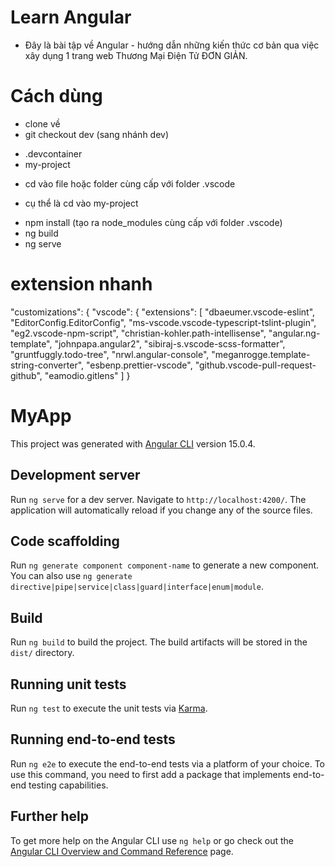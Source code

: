 # Learn Angular
- Đây là bài tập về Angular - hướng dẫn những kiến thức cơ bản qua việc xây dụng 1 trang web Thương Mại Điện Tử ĐƠN GIẢN. 

# Cách dùng
- clone về
- git checkout dev (sang nhánh dev)
 + .devcontainer
 + my-project
- cd vào file hoặc folder cùng cấp với folder .vscode
 + cụ thể là cd vào my-project
- npm install (tạo ra node_modules cùng cấp với folder .vscode)
- ng build
- ng serve

# extension nhanh
"customizations": {
		"vscode": {
			"extensions": [
				"dbaeumer.vscode-eslint",
				"EditorConfig.EditorConfig",
				"ms-vscode.vscode-typescript-tslint-plugin",
				"eg2.vscode-npm-script",
				"christian-kohler.path-intellisense",
				"angular.ng-template",
				"johnpapa.angular2",
				"sibiraj-s.vscode-scss-formatter",
				"gruntfuggly.todo-tree",
				"nrwl.angular-console",
				"meganrogge.template-string-converter",
				"esbenp.prettier-vscode",
				"github.vscode-pull-request-github",
				"eamodio.gitlens"
			]
		}
# MyApp

This project was generated with [Angular CLI](https://github.com/angular/angular-cli) version 15.0.4.

## Development server

Run `ng serve` for a dev server. Navigate to `http://localhost:4200/`. The application will automatically reload if you change any of the source files.

## Code scaffolding

Run `ng generate component component-name` to generate a new component. You can also use `ng generate directive|pipe|service|class|guard|interface|enum|module`.

## Build

Run `ng build` to build the project. The build artifacts will be stored in the `dist/` directory.

## Running unit tests

Run `ng test` to execute the unit tests via [Karma](https://karma-runner.github.io).

## Running end-to-end tests

Run `ng e2e` to execute the end-to-end tests via a platform of your choice. To use this command, you need to first add a package that implements end-to-end testing capabilities.

## Further help

To get more help on the Angular CLI use `ng help` or go check out the [Angular CLI Overview and Command Reference](https://angular.io/cli) page.
